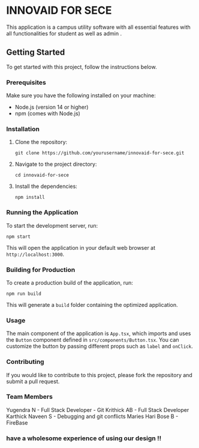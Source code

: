# INNOVAID FOR SECE

This application is a campus utility software with all essential features with all functionalities for student as well as admin . 

## Getting Started

To get started with this project, follow the instructions below.

### Prerequisites

Make sure you have the following installed on your machine:

- Node.js (version 14 or higher)
- npm (comes with Node.js)

### Installation

1. Clone the repository:

   ```
   git clone https://github.com/yourusername/innovaid-for-sece.git
   ```

2. Navigate to the project directory:

   ```
   cd innovaid-for-sece
   ```

3. Install the dependencies:

   ```
   npm install
   ```

### Running the Application

To start the development server, run:

```
npm start
```

This will open the application in your default web browser at `http://localhost:3000`.

### Building for Production

To create a production build of the application, run:

```
npm run build
```

This will generate a `build` folder containing the optimized application.

### Usage

The main component of the application is `App.tsx`, which imports and uses the `Button` component defined in `src/components/Button.tsx`. You can customize the button by passing different props such as `label` and `onClick`.

### Contributing

If you would like to contribute to this project, please fork the repository and submit a pull request.

### Team Members

Yugendra N - Full Stack Developer - Git
Krithick AB - Full Stack Developer
Karthick Naveen S - Debugging and git conflicts
Maries Hari Bose B - FireBase 

### have a wholesome experience of using our design !!




